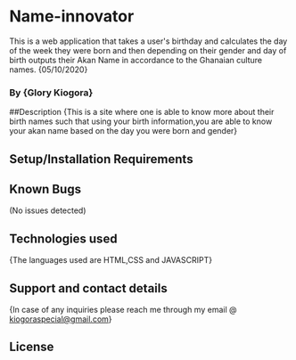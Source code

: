 # Name-innovator
This is a web application that takes a user's birthday and calculates the day of the week they were born and then depending on their gender and day of birth outputs their Akan Name in accordance to the Ghanaian culture names.
{05/10/2020}
### By {Glory Kiogora}
##Description
{This is a site where one is able to know more about their birth names such that using your birth information,you are able to know your akan name based on the day you were born and gender}
## Setup/Installation Requirements
## Known Bugs
(No issues detected)
## Technologies used
{The languages used are HTML,CSS and JAVASCRIPT}
## Support and contact details
{In case of any inquiries please reach me through my email @ kiogoraspecial@gmail.com}
## License
